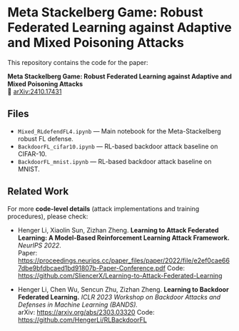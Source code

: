 # Meta Stackelberg Game: Robust Federated Learning against Adaptive and Mixed Poisoning Attacks

This repository contains the code for the paper:

**Meta Stackelberg Game: Robust Federated Learning against Adaptive and Mixed Poisoning Attacks**  
📄 [arXiv:2410.17431](https://arxiv.org/abs/2410.17431)


## Files
- `Mixed_RLdefendFL4.ipynb` — Main notebook for the Meta-Stackelberg robust FL defense.
- `BackdoorFL_cifar10.ipynb` — RL-based backdoor attack baseline on CIFAR-10.
- `BackdoorFL_mnist.ipynb` — RL-based backdoor attack baseline on MNIST.


## Related Work

For more **code-level details** (attack implementations and training procedures), please check:

- Henger Li, Xiaolin Sun, Zizhan Zheng. **Learning to Attack Federated Learning: A Model-Based Reinforcement Learning Attack Framework.** *NeurIPS 2022*.  
  Paper: https://proceedings.neurips.cc/paper_files/paper/2022/file/e2ef0cae667dbe9bfdbcaed1bd91807b-Paper-Conference.pdf
  Code: https://github.com/SliencerX/Learning-to-Attack-Federated-Learning  

- Henger Li, Chen Wu, Sencun Zhu, Zizhan Zheng. **Learning to Backdoor Federated Learning.** *ICLR 2023 Workshop on Backdoor Attacks and Defenses in Machine Learning (BANDS).*  
  arXiv: https://arxiv.org/abs/2303.03320
  Code: https://github.com/HengerLi/RLBackdoorFL
